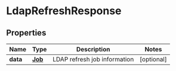 
# LdapRefreshResponse

## Properties
Name | Type | Description | Notes
------------ | ------------- | ------------- | -------------
**data** | [**Job**](Job.md) | LDAP refresh job information |  [optional]



